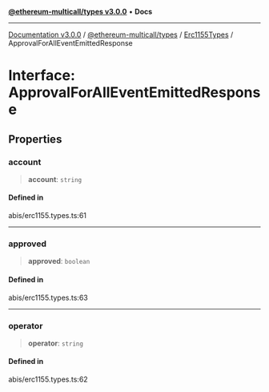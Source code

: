 [**@ethereum-multicall/types v3.0.0**](../../../README.md) • **Docs**

***

[Documentation v3.0.0](../../../../../packages.md) / [@ethereum-multicall/types](../../../README.md) / [Erc1155Types](../README.md) / ApprovalForAllEventEmittedResponse

# Interface: ApprovalForAllEventEmittedResponse

## Properties

### account

> **account**: `string`

#### Defined in

abis/erc1155.types.ts:61

***

### approved

> **approved**: `boolean`

#### Defined in

abis/erc1155.types.ts:63

***

### operator

> **operator**: `string`

#### Defined in

abis/erc1155.types.ts:62
